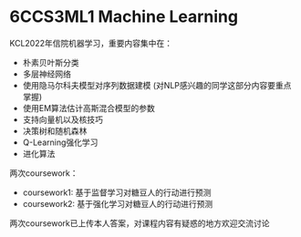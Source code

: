 # 6CCS3ML1 Machine Learning

KCL2022年信院机器学习，重要内容集中在：

+ 朴素贝叶斯分类
+ 多层神经网络
+ 使用隐马尔科夫模型对序列数据建模 (对NLP感兴趣的同学这部分内容要重点掌握)
+ 使用EM算法估计高斯混合模型的参数
+ 支持向量机以及核技巧
+ 决策树和随机森林
+ Q-Learning强化学习
+ 进化算法

两次coursework：

+ coursework1: 基于监督学习对糖豆人的行动进行预测
+ coursework2: 基于强化学习对糖豆人的行动进行预测

两次coursework已上传本人答案，对课程内容有疑惑的地方欢迎交流讨论